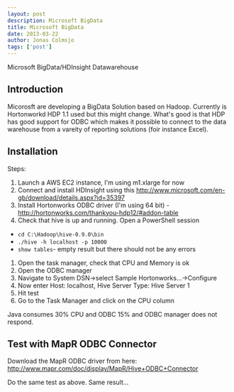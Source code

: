 ```yaml
---
layout: post
description: Microsoft BigData
title: Microsoft BigData
date: 2013-03-22
author: Jonas Colmsjo
tags: ['post']
---
```


Microsoft BigData/HDInsight Datawarehouse





## Introduction

Micorosft are developing a BigData Solution based on Hadoop. Currently is Hortonworkd HDP 1.1 used but
this might change. What's good is that HDP has good support for ODBC which makes it possible to 
connect to the data warehouse from a vareity of reporting solutions (foir instance Excel).


## Installation

Steps:

1. Launch a AWS EC2 instance, I'm using m1.xlarge for now
1. Connect and install HDInsight using this http://www.microsoft.com/en-gb/download/details.aspx?id=35397
1. Install Hortonworks ODBC driver (I'm using 64 bit) - http://hortonworks.com/thankyou-hdp12/#addon-table
1. Check that hive is up and running. Open a PowerShell session
 * `cd C:\Hadoop\hive-0.9.0\bin`
 * `./hive -h localhost -p 10000`
 * `show tables`- empty result but there should not be any errors
1. Open the task manager, check that CPU and Memory is ok
1. Open the ODBC manager
1. Navigate to System DSN->select Sample Hortonworks...->Configure
1. Now enter Host: localhost, Hive Server Type: Hive Server 1
1. Hit test
1. Go to the Task Manager and click on the CPU column


Java consumes 30% CPU and ODBC 15% and ODBC manager does not respond.


## Test with MapR ODBC Connector

Download the MapR ODBC driver from here: http://www.mapr.com/doc/display/MapR/Hive+ODBC+Connector

Do the same test as above. Same result...

